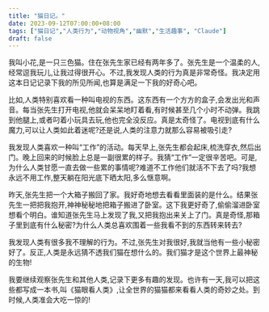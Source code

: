 ```yaml
---
title: "猫日记。"
date: 2023-09-12T07:00:00+08:00
tags: ["猫日记","人类行为","动物视角","幽默","生活趣事", "Claude"]
draft: false
---
```


我叫小花,是一只三色猫。住在张先生家已经有两年多了。张先生是一个温柔的人,经常逗我玩儿,让我过得很开心。不过,我发现人类的行为真是非常奇怪。我决定用这本日记记录下我的所见所闻,也算是满足一下我的好奇心吧。

比如,人类特别喜欢看一种叫电视的东西。这东西有一个方方的盒子,会发出光和声音。每当张先生打开电视,他就会呆呆地盯着看,有时候甚至几个小时不动弹。我跳到他腿上,或者叼着小玩具去玩,他也完全没反应。真是太奇怪了。电视到底有什么魔力,可以让人类如此着迷呢?还是说,人类的注意力就那么容易被吸引走?

我发现人类喜欢一种叫“工作”的活动。每天早上,张先生都会起床,梳洗穿衣,然后出门。晚上回来的时候脸上总是一副很累的样子。我猜“工作”一定很辛苦吧。可是,为什么人类甘愿一直去做一些累的事情呢?难道不工作他们就活不下去了吗?我想永远不用工作,整天躺在阳光底下晒太阳,多么惬意啊。

昨天,张先生把一个大箱子搬回了家。我好奇地想去看看里面装的是什么。结果张先生一把把我抱开,神神秘秘地把箱子搬进了卧室。这下我更好奇了,偷偷溜进卧室想看个明白。谁知道张先生马上发现了我,又把我抱出来关上了门。真是奇怪,那箱子里到底有什么秘密?为什么人类总喜欢围着一些我看不到的东西转来转去?

我发现人类有很多我不理解的行为。不过,张先生对我很好,我就当他有一些小秘密好了。反正,人类是永远猜不透我们猫在想什么的。我们猫才是这个世界上最神秘的生物!

我要继续观察张先生和其他人类,记录下更多有趣的发现。也许有一天,我可以把这些都写成一本书,叫《猫眼看人类》,让全世界的猫猫都来看看人类的奇妙之处。到时候,人类准会大吃一惊的!